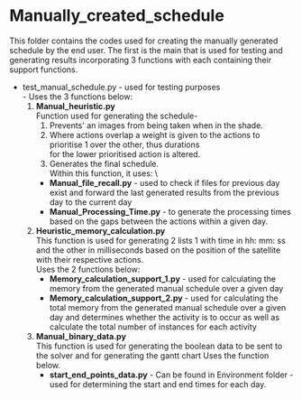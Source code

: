 # Manually_created_schedule
  This folder contains the codes used for creating the manually generated schedule by the end user.
  The first is the main that is used for testing and generating results incorporating 3 functions
  with each containing their support functions.
   - test_manual_schedule.py - used for testing purposes <br/> -
       Uses the 3 functions  below:
        1. **Manual_heuristic.py** \
            Function used for generating the schedule-
              1. Prevents' an images from being taken when in the shade.
              2. Where actions overlap  a weight is given to the actions to prioritise 1 over the other, thus durations\
                 for the lower prioritised action is altered.
              3. Generates the final schedule.\
           Within this function, it uses: \
           - **Manual_file_recall.py** - used to check if files for previous day exist and forward the last generated
           results from the previous day to the current day
           - **Manual_Processing_Time.py** - to generate the processing times based on the gaps between the actions within a given day.
        2. **Heuristic_memory_calculation.py**\
           This function is used for generating 2 lists 1 with time in hh: mm: ss and the other in milliseconds based 
     on the position of the satellite with their respective actions.\
            Uses the 2 functions below:
             - **Memory_calculation_support_1.py** - used for calculating the memory from the generated manual schedule over a given day
             - **Memory_calculation_support_2.py** - used for calculating the total memory from the generated manual schedule over a given day
           and determines whether the activity is to occur as well as calculate the total number of instances for each activity
        3. **Manual_binary_data.py**\
           This function is used for generating the boolean data to be sent to the solver and for generating the gantt chart
           Uses the function below.
             - **start_end_points_data.py** - Can be found in Environment folder - used for determining the start and end times for each day.
           